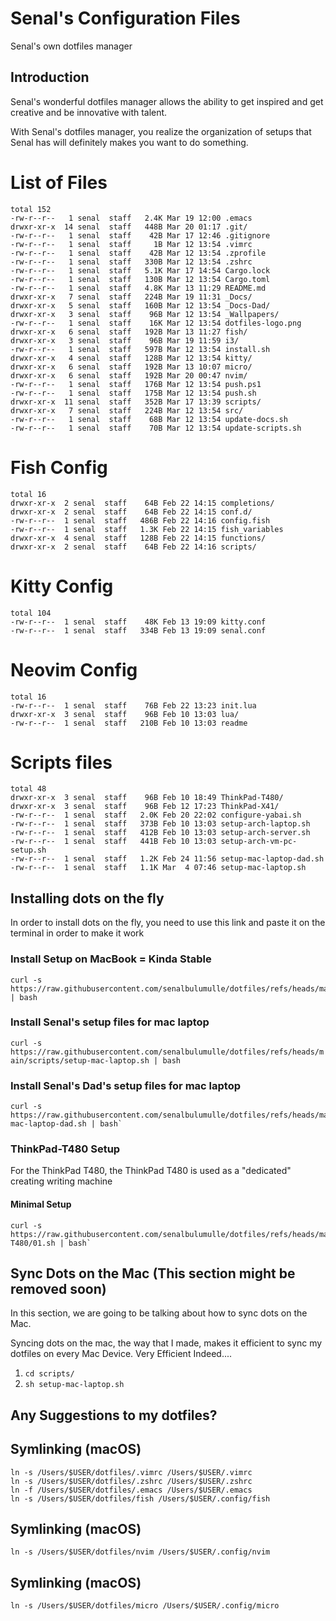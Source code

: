 # Senal's Configuration Files


Senal's own dotfiles manager

## Introduction
Senal's wonderful dotfiles manager allows the ability to get inspired and 
get creative and be innovative with talent. 

With Senal's dotfiles manager, you realize the organization of setups that
Senal has will definitely makes you want to do something.



# List of Files


```shell
total 152
-rw-r--r--   1 senal  staff   2.4K Mar 19 12:00 .emacs
drwxr-xr-x  14 senal  staff   448B Mar 20 01:17 .git/
-rw-r--r--   1 senal  staff    42B Mar 17 12:46 .gitignore
-rw-r--r--   1 senal  staff     1B Mar 12 13:54 .vimrc
-rw-r--r--   1 senal  staff    42B Mar 12 13:54 .zprofile
-rw-r--r--   1 senal  staff   330B Mar 12 13:54 .zshrc
-rw-r--r--   1 senal  staff   5.1K Mar 17 14:54 Cargo.lock
-rw-r--r--   1 senal  staff   130B Mar 12 13:54 Cargo.toml
-rw-r--r--   1 senal  staff   4.8K Mar 13 11:29 README.md
drwxr-xr-x   7 senal  staff   224B Mar 19 11:31 _Docs/
drwxr-xr-x   5 senal  staff   160B Mar 12 13:54 _Docs-Dad/
drwxr-xr-x   3 senal  staff    96B Mar 12 13:54 _Wallpapers/
-rw-r--r--   1 senal  staff    16K Mar 12 13:54 dotfiles-logo.png
drwxr-xr-x   6 senal  staff   192B Mar 13 11:27 fish/
drwxr-xr-x   3 senal  staff    96B Mar 19 11:59 i3/
-rw-r--r--   1 senal  staff   597B Mar 12 13:54 install.sh
drwxr-xr-x   4 senal  staff   128B Mar 12 13:54 kitty/
drwxr-xr-x   6 senal  staff   192B Mar 13 10:07 micro/
drwxr-xr-x   6 senal  staff   192B Mar 20 00:47 nvim/
-rw-r--r--   1 senal  staff   176B Mar 12 13:54 push.ps1
-rw-r--r--   1 senal  staff   175B Mar 12 13:54 push.sh
drwxr-xr-x  11 senal  staff   352B Mar 17 13:39 scripts/
drwxr-xr-x   7 senal  staff   224B Mar 12 13:54 src/
-rw-r--r--   1 senal  staff    68B Mar 12 13:54 update-docs.sh
-rw-r--r--   1 senal  staff    70B Mar 12 13:54 update-scripts.sh
```


# Fish Config

```
total 16
drwxr-xr-x  2 senal  staff    64B Feb 22 14:15 completions/
drwxr-xr-x  2 senal  staff    64B Feb 22 14:15 conf.d/
-rw-r--r--  1 senal  staff   486B Feb 22 14:16 config.fish
-rw-r--r--  1 senal  staff   1.3K Feb 22 14:15 fish_variables
drwxr-xr-x  4 senal  staff   128B Feb 22 14:15 functions/
drwxr-xr-x  2 senal  staff    64B Feb 22 14:16 scripts/
```



# Kitty Config

```
total 104
-rw-r--r--  1 senal  staff    48K Feb 13 19:09 kitty.conf
-rw-r--r--  1 senal  staff   334B Feb 13 19:09 senal.conf
```



# Neovim Config

```
total 16
-rw-r--r--  1 senal  staff    76B Feb 22 13:23 init.lua
drwxr-xr-x  3 senal  staff    96B Feb 10 13:03 lua/
-rw-r--r--  1 senal  staff   210B Feb 10 13:03 readme
```



# Scripts files

```
total 48
drwxr-xr-x  3 senal  staff    96B Feb 10 18:49 ThinkPad-T480/
drwxr-xr-x  3 senal  staff    96B Feb 12 17:23 ThinkPad-X41/
-rw-r--r--  1 senal  staff   2.0K Feb 20 22:02 configure-yabai.sh
-rw-r--r--  1 senal  staff   373B Feb 10 13:03 setup-arch-laptop.sh
-rw-r--r--  1 senal  staff   412B Feb 10 13:03 setup-arch-server.sh
-rw-r--r--  1 senal  staff   441B Feb 10 13:03 setup-arch-vm-pc-setup.sh
-rw-r--r--  1 senal  staff   1.2K Feb 24 11:56 setup-mac-laptop-dad.sh
-rw-r--r--  1 senal  staff   1.1K Mar  4 07:46 setup-mac-laptop.sh

```




## Installing dots on the fly

In order to install dots on the fly, you need to use this link and paste it on the terminal
in order to make it work




### Install Setup on MacBook = Kinda Stable

``` shell
curl -s https://raw.githubusercontent.com/senalbulumulle/dotfiles/refs/heads/main/install.sh | bash
```


### Install Senal's setup files for mac laptop

`curl -s https://raw.githubusercontent.com/senalbulumulle/dotfiles/refs/heads/main/scripts/setup-mac-laptop.sh | bash`


### Install Senal's Dad's setup files for mac laptop

```
curl -s https://raw.githubusercontent.com/senalbulumulle/dotfiles/refs/heads/main/scripts/setup-mac-laptop-dad.sh | bash`
```











### ThinkPad-T480 Setup

For the ThinkPad T480, the ThinkPad T480 is used as a "dedicated" creating writing
machine

#### Minimal Setup
```
curl -s https://raw.githubusercontent.com/senalbulumulle/dotfiles/refs/heads/main/scripts/ThinkPad-T480/01.sh | bash`
```










## Sync Dots on the Mac (This section might be removed soon)

In this section, we are going to be talking about how to sync dots on the Mac. 

Syncing dots on the mac, the way that I made, makes it efficient to sync
my dotfiles on every Mac Device. Very Efficient Indeed....

1. `cd scripts/`
2. `sh setup-mac-laptop.sh`












## Any Suggestions to my dotfiles?





## Symlinking (macOS)

```
ln -s /Users/$USER/dotfiles/.vimrc /Users/$USER/.vimrc
ln -s /Users/$USER/dotfiles/.zshrc /Users/$USER/.zshrc
ln -f /Users/$USER/dotfiles/.emacs /Users/$USER/.emacs
ln -s /Users/$USER/dotfiles/fish /Users/$USER/.config/fish
```


## Symlinking (macOS)

```
ln -s /Users/$USER/dotfiles/nvim /Users/$USER/.config/nvim
```



## Symlinking (macOS) 

```
ln -s /Users/$USER/dotfiles/micro /Users/$USER/.config/micro
```
